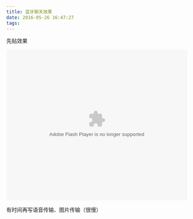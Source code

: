 ```yaml
---
title: 蓝牙聊天效果
date: 2016-05-26 16:47:27
tags:
---
```

先贴效果


<embed src="http://player.youku.com/player.php/sid/XMTU4NDk2Mjc0OA==/v.swf" allowFullScreen="true" quality="high" width="480" height="400" align="middle" allowScriptAccess="always" type="application/x-shockwave-flash"></embed>

有时间再写语音传输、图片传输（很慢）